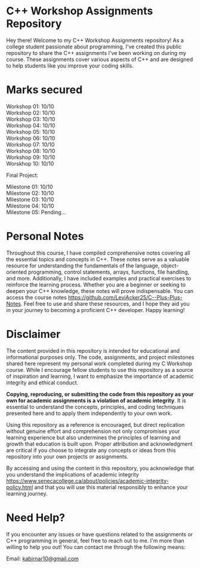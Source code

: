 # C++ Workshop Assignments Repository
Hey there! Welcome to my C++ Workshop Assignments repository! As a college student passionate about programming, I've created this public repository to share the C++ assignments I've been working on during my course. These assignments cover various aspects of C++ and are designed to help students like you improve your coding skills.

# Marks secured 

 Workshop 01: 10/10                                                                                                                                           
 Workshop 02: 10/10                                                                                                                                                   
 Workshop 03: 10/10                                                                                                                                       
 Workshop 04: 10/10                                                                                                                                                   
 Workshop 05: 10/10                                                                                                                                                  
 Workshop 06: 10/10                                                                                                                                                   
 Workshop 07: 10/10                                                                                                                                                   
 Workshop 08: 10/10                                                                                                                                                   
 Workshop 09: 10/10                                                                                                                                                   
 Worskhop 10: 10/10

Final Project:

Milestone 01: 10/10                                                                                                                                        
Milestone 02: 10/10                                                                                                                                        
Milestone 03: 10/10                                                                                                                                        
Milestone 04: 10/10                                                                                                                                        
Milestone 05: Pending...

# Personal Notes
Throughout this course, I have compiled comprehensive notes covering all the essential topics and concepts in C++. These notes serve as a valuable resource for understanding the fundamentals of the language, object-oriented programming, control statements, arrays, functions, file handling, and more. Additionally, I have included examples and practical exercises to reinforce the learning process. Whether you are a beginner or seeking to deepen your C++ knowledge, these notes will prove indispensable. You can access the course notes https://github.com/LeviAcker25/C--Plus-Plus-Notes. Feel free to use and share these resources, and I hope they aid you in your journey to becoming a proficient C++ developer. Happy learning!
# Disclaimer

The content provided in this repository is intended for educational and informational purposes only. The code, assignments, and project milestones shared here represent my personal work completed during my C Workshop course. While I encourage fellow students to use this repository as a source of inspiration and learning, I want to emphasize the importance of academic integrity and ethical conduct.

**Copying, reproducing, or submitting the code from this repository as your own for academic assignments is a violation of academic integrity**. It is essential to understand the concepts, principles, and coding techniques presented here and to apply them independently to your own work.

Using this repository as a reference is encouraged, but direct replication without genuine effort and comprehension not only compromises your learning experience but also undermines the principles of learning and growth that education is built upon. Proper attribution and acknowledgment are critical if you choose to integrate any concepts or ideas from this repository into your own projects or assignments.

By accessing and using the content in this repository, you acknowledge that you understand the implications of academic integrity https://www.senecacollege.ca/about/policies/academic-integrity-policy.html and that you will use this material responsibly to enhance your learning journey.

# Need Help?
If you encounter any issues or have questions related to the assignments or C++ programming in general, feel free to reach out to me. I'm more than willing to help you out! You can contact me through the following means:

Email: kabirnar10@gmail.com                                                                                                                                     

